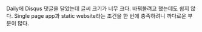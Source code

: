 #

Daily에 Disqus 댓글을 달았는데 글씨 크기가 너무 크다. 바꿔볼려고 했는데도 쉽지 않다. Single page app과 static website라는 조건을 한 번에 충족하려니 까다로운 부분이 많다.